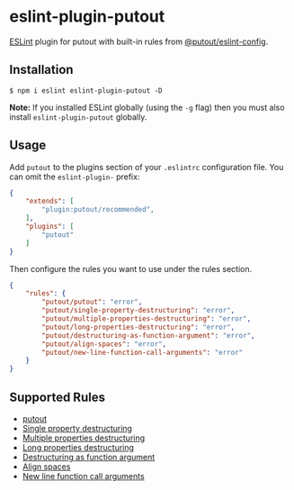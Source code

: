 # eslint-plugin-putout

[ESLint](https://eslint.org) plugin for putout with built-in rules from [@putout/eslint-config](https://github.com/coderaiser/putout/tree/master/packages/eslint-config).

## Installation

```
$ npm i eslint eslint-plugin-putout -D
```

**Note:** If you installed ESLint globally (using the `-g` flag) then you must also install `eslint-plugin-putout` globally.

## Usage

Add `putout` to the plugins section of your `.eslintrc` configuration file. You can omit the `eslint-plugin-` prefix:

```json
{
    "extends": [
        "plugin:putout/recommended",
    ],
    "plugins": [
        "putout"
    ]
}
```

Then configure the rules you want to use under the rules section.

```json
{
    "rules": {
        "putout/putout": "error",
        "putout/single-property-destructuring": "error",
        "putout/multiple-properties-destructuring": "error",
        "putout/long-properties-destructuring": "error",
        "putout/destructuring-as-function-argument": "error",
        "putout/align-spaces": "error",
        "putout/new-line-function-call-arguments": "error"
    }
}
```

## Supported Rules

- [putout](rules/putout.md)
- [Single property destructuring](/packages/eslint-plugin-putout/rules/single-property-destructuring.md)
- [Multiple properties destructuring](/packages/eslint-plugin-putout/rules/multiple-properties-destructuring.md)
- [Long properties destructuring](/packages/eslint-plugin-putout/rules/long-properties-destructuring.md)
- [Destructuring as function argument](/packages/eslint-plugin-putout/rules/destructuring-as-function-argument.md)
- [Align spaces](/packages/eslint-plugin-putout/rules/align-spaces.md)
- [New line function call arguments](/packages/eslint-plugin-putout/rules/new-line-function-call-arguments.md)

